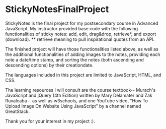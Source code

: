 # StickyNotesFinalProject
StickyNotes is the final project for my postsecondary course in Advanced JavaScript. My instructor provided base code with the following functionalities of sticky notes: add, edit, drag&drop, retrieve*, and export (download). 
** retrieve meaning to pull inspirational quotes from an API.

The finished project will have those functionalities listed above, as well as the additional functionalities of adding images to the notes, providing each note a date/time stamp, and sorting the notes (both ascending and descending options) by their creationdate. 

The languages included in this project are limited to JavaScript, HTML, and CSS. 

The learning resources I will consult are the course textbook-- Murach's JavaScript and jQuery (4th Edition) written by Mary Delamater and Zak Ruvalcaba-- as well as w3schools, and one YouTube video, "How To Upload Image On Website Using JavaScript" by a channel named GreatStack.

Thank you for your interest in my project :).
